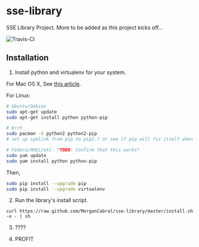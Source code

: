 # sse-library

SSE Library Project. More to be added as this project kicks off...

![Travis-CI](https://secure.travis-ci.org/cliffano/datagen.png?branch=master)

## Installation

1) Install python and virtualenv for your system.

For Mac OS X, See [this article](https://github.com/mxcl/homebrew/wiki/Homebrew-and-Python).

For Linux:

```bash
# Ubuntu/Debian
sudo apt-get update
sudo apt-get install python python-pip

# Arch
sudo pacman -S python2 python2-pip
# set up symlink from pip to pip2.7 or see if pip will fix itself when upgraded.

# Fedora/RHEL/etc. *TODO: Confirm that this works*
sudo yum update
sudo yum install python python-pip
```

Then,

```bash
sudo pip install --upgrade pip
sudo pip install --upgrade virtualenv
```


2) Run the library's install script.

`curl https://raw.github.com/MorganCabral/sse-library/master/install.sh -o - | sh`

3) ????

4) PROFIT
